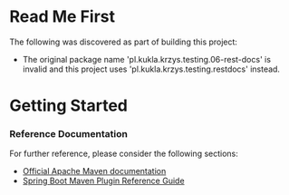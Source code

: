# Read Me First
The following was discovered as part of building this project:

* The original package name 'pl.kukla.krzys.testing.06-rest-docs' is invalid and this project uses 'pl.kukla.krzys.testing.restdocs' instead.

# Getting Started

### Reference Documentation
For further reference, please consider the following sections:

* [Official Apache Maven documentation](https://maven.apache.org/guides/index.html)
* [Spring Boot Maven Plugin Reference Guide](https://docs.spring.io/spring-boot/docs/2.2.3.RELEASE/maven-plugin/)

